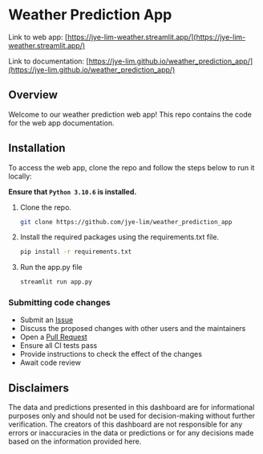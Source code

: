 # **Weather Prediction App**

Link to web app:
[https://jye-lim-weather.streamlit.app/](https://jye-lim-weather.streamlit.app/)

Link to documentation:
[https://jye-lim.github.io/weather_prediction_app/](https://jye-lim.github.io/weather_prediction_app/)

## **Overview**

Welcome to our weather prediction web app! This repo contains the code for the web app documentation.

## **Installation**

To access the web app, clone the repo and follow the steps below to run it locally:

**Ensure that `Python 3.10.6` is installed.**

1. Clone the repo.

    ```bash
    git clone https://github.com/jye-lim/weather_prediction_app
    ```

2. Install the required packages using the requirements.txt file.

    ```bash
    pip install -r requirements.txt
    ```

3. Run the app.py file

    ```bash
    streamlit run app.py
    ```

### Submitting code changes

- Submit an [Issue](https://github.com/jye-lim/weather_prediction_app/issues)
- Discuss the proposed changes with other users and the maintainers
- Open a [Pull Request](https://github.com/jye-lim/weather_prediction_app/pulls)
- Ensure all CI tests pass
- Provide instructions to check the effect of the changes
- Await code review

## **Disclaimers**

The data and predictions presented in this dashboard are for informational purposes only and should not be used for decision-making without further verification. The creators of this dashboard are not responsible for any errors or inaccuracies in the data or predictions or for any decisions made based on the information provided here.
